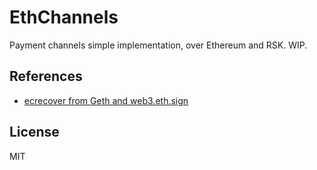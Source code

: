 # EthChannels

Payment channels simple implementation, over Ethereum and RSK. WIP.

## References

- [ecrecover from Geth and web3.eth.sign](https://ethereum.stackexchange.com/questions/15364/ecrecover-from-geth-and-web3-eth-sign)

## License

MIT

